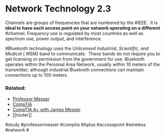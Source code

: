 # Network Technology 2.3

Channels are groups of frequencies that are numbered by the #IEEE.  It is **ideal to have each access point on your network operating on a different** #channel. Frequency use is regulated by most countries as well as spectrum use, power output, and interference.

#Bluetooth technology uses the *Unlicensed Industrial, Scientific, and Medica*l ( #ISM) band to communicate.  These bands do not require you to get licensing or permission from the government for use. Bluetooth operates within the Personal Area Network, usually within 10 meters of the transmitter, although industrial Bluetooth connections can maintain connections up to 100 meters.

### Related:

- [Professor Messer](https://www.professormesser.com/free-a-plus-training/220-1101/220-1101-video/wireless-network-technologies-220-1101/ "Professor Messer A+ Guide")
- [CompTIA](https://www.comptia.org/ "CompTIA Homepage")
- [CompTIA A+ with James Messer](CompTIA%20A+%20with%20James%20Messer.md)
- [[router]]

#study #professormesser #comptia #Aplus #accesspoint #wireless #network #